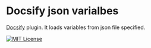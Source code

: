 # Docsify json varialbes

[Docsify](https://github.com/docsifyjs/docsify/) plugin. It loads variables from json file specified.

[![MIT License](http://img.shields.io/badge/license-MIT-blue.svg?style=flat)](LICENSE)

